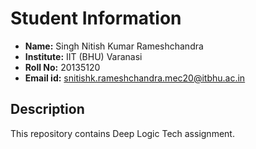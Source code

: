 # Student Information

- **Name:** Singh Nitish Kumar Rameshchandra 
- **Institute:** IIT (BHU) Varanasi 
- **Roll No:**  20135120 
- **Email id:**  snitishk.rameshchandra.mec20@itbhu.ac.in 

## Description

This repository contains Deep Logic Tech assignment. 